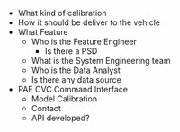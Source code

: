  - What kind of calibration
 - How it should be deliver to the vehicle
 - What Feature
	 - Who is the Feature Engineer
		 - Is  there a PSD
	 - What is the System Engineering team
	 - Who is the Data Analyst
	 - Is there any data source
 - PAE CVC Command Interface
	 - Model Calibration
	 - Contact
	 - API developed?